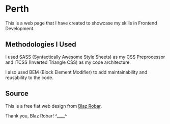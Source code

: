 # Perth

This is a web page that I have created to showcase my skills in Frontend Development.

## Methodologies I Used

I used SASS (Syntactically Awesome Style Sheets) as my CSS Preprocessor and ITCSS (Inverted Triangle CSS) as my code architecture.

I also used BEM (Block Element Modifier) to add maintainability and reusability to the code.

## Source

This is a free flat web design from [Blaz Robar](http://blazrobar.com/free-psd-website-templates/freebie-psd-perth-free-flat-web-design/). 

Thank you, Blaz Robar! ^____^